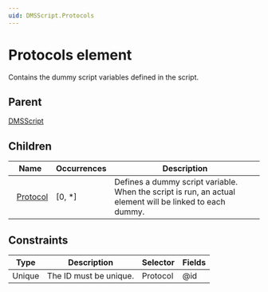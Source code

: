 ```yaml
---
uid: DMSScript.Protocols
---
```


# Protocols element

Contains the dummy script variables defined in the script.

## Parent

[DMSScript](xref:DMSScript)

## Children

|Name|Occurrences|Description|
|--- |--- |--- |
|&nbsp;&nbsp;[Protocol](xref:DMSScript.Protocols.Protocol)|[0, *]|Defines a dummy script variable. When the script is run, an actual element will be linked to each dummy.|

## Constraints

|Type|Description|Selector|Fields
|--- |--- |--- |--- |
|Unique |The ID must be unique. |Protocol |@id |
